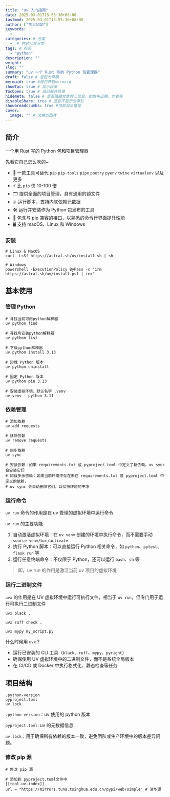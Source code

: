 ```yaml
---
title: "uv 入门指南"
date: 2025-03-01T15:55:30+08:00
lastmod: 2025-03-01T15:55:30+08:00
author: ["熊大如如"]
keywords:
  -
categories: # 分类
  -  # 在这儿写分类
tags: # 标签
  - "python"
description: ""
weight:
slug: ""
summary: "uv 一个 Rust 写的 Python 包管理器"
draft: false # 是否为草稿
mermaid: true #是否开启mermaid
showToc: true # 显示目录
TocOpen: true # 自动展开目录
hidemeta: false # 是否隐藏文章的元信息，如发布日期、作者等
disableShare: true # 底部不显示分享栏
showbreadcrumbs: true #顶部显示路径
cover:
  image: "" # 文章的图片
---
```


## 简介

一个用 Rust 写的 Python 包和项目管理器

先看它自己怎么吹的~

- 🚀 一款工具可替代 `pip` `pip-tools` `pipx` `poetry` `pyenv` `twine` `virtualenv` 以及更多
- ⚡️ 比 `pip` 快 10-100 倍
- 🗂️ 提供全面的项目管理，具有通用的锁文件
- ❇️ 运行脚本，支持内联依赖元数据
- 🛠️ 运行并安装作为 Python 包发布的工具
- 🔩 包含与 pip 兼容的接口，以熟悉的命令行界面提升性能
- 🖥️ 支持 macOS、Linux 和 Windows

### 安装

```shell
# Linux & MacOS
curl -LsSf https://astral.sh/uv/install.sh | sh

# Windows
powershell -ExecutionPolicy ByPass -c "irm https://astral.sh/uv/install.ps1 | iex"
```

## 基本使用

### 管理 Python

```shell
# 寻找当前可用python解释器
uv python find

# 寻找可安装python解释器
uv python list

# 下载python解释器
uv python install 3.13

# 卸载 Python 版本
uv python uninstall

# 固定 Python 版本
uv python pin 3.13

# 安装虚拟环境，默认名字 .venv
uv venv --python 3.11
```

### 依赖管理

```shell
# 添加依赖
uv add requests

# 移除依赖
uv remove requests

# 同步依赖
uv sync

# 安装依赖：如果 requirements.txt 或 pyproject.toml 中定义了新依赖，uv sync 会安装它们
# 卸载多余依赖：如果当前环境中存在未在 requirements.txt 或 pyproject.toml 中定义的依赖，
# uv sync 会自动删除它们，以保持环境的干净
```

### 运行命令

`uv run` 命令的作用是在 uv 管理的虚拟环境中运行命令

`uv run` 的主要功能

1. 自动激活虚拟环境：在 `uv venv` 创建的环境中执行命令，而不需要手动 `source venv/bin/activate`
2. 执行 Python 脚本：可以直接运行 Python 相关命令，如 `python`、`pytest`、`flask run` 等
3. 运行任意终端命令：不仅限于 Python，还可以运行 `bash`、`sh` 等

> 即，uv run 的作用是激活当前 uv 项目的虚拟环境

### 运行二进制文件

`uvx` 的作用是在 UV 虚拟环境中运行可执行文件，相当于 `uv run`，但专门用于运行可执行二进制文件

```shell
uvx black .

uvx ruff check .

uvx mypy my_script.py
```

什么时候用 `uvx`？

- 运行已安装的 CLI 工具（`black`、`ruff`、`mypy`、`pyright`）
- 确保使用 UV 虚拟环境中的二进制文件，而不是系统全局版本
- 在 CI/CD 或 Docker 中执行格式化、静态检查等任务

## 项目结构

```shell
.python-version
pyproject.toml
uv.lock
```

`.python-version`：uv 使用的 python 版本

`pyproject.toml`: uv 的元数据信息

`uv.lock`：用于确保所有依赖的版本一致，避免团队或生产环境中的版本差异问题。

### 修改 pip 源

```shell
# 修改 pip 源

# 添加到 pyproject.toml文件中
[[tool.uv.index]]
url = "https://mirrors.tuna.tsinghua.edu.cn/pypi/web/simple" # 清华源
```
